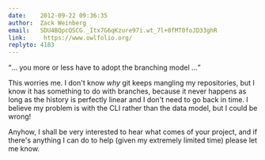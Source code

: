 ```yaml
---
date:    2012-09-22 09:36:35
author:  Zack Weinberg
email:   SDU4BQpcQSCG._Itx7G6qKzure97i.wt_7l+0fMT0foJD33ghR
link:     https://www.owlfolio.org/
replyto: 4183
---
```


<q>... you more or less have to adopt the branching model ...</q>

This worries me.  I don't know <i>why</i> git keeps mangling my
repositories, but I know it has something to do with branches, because
it never happens as long as the history is perfectly linear and I
don't need to go back in time.  I believe my problem is with the CLI
rather than the data model, but I could be wrong!

Anyhow, I shall be very interested to hear what comes of your project,
and if there's anything I can do to help (given my extremely limited
time) please let me know.
